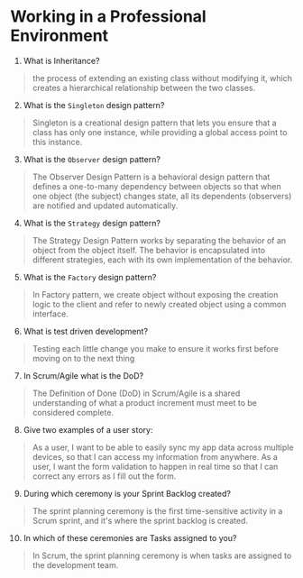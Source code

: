 # Working in a Professional Environment
01. What is Inheritance?

> the process of extending an existing class without modifying it, which creates a hierarchical relationship between the two classes.

02. What is the `Singleton` design pattern?

> Singleton is a creational design pattern that lets you ensure that a class has only one instance, while providing a global access point to this instance.

03. What is the `Observer` design pattern?

> The Observer Design Pattern is a behavioral design pattern that defines a one-to-many dependency between objects so that when one object (the subject) changes state, all its dependents (observers) are notified and updated automatically.

04. What is the `Strategy` design pattern?

> The Strategy Design Pattern works by separating the behavior of an object from the object itself. The behavior is encapsulated into different strategies, each with its own implementation of the behavior.

05. What is the `Factory` design pattern?

> In Factory pattern, we create object without exposing the creation logic to the client and refer to newly created object using a common interface.

06. What is test driven development?

> Testing each little change you make to ensure it works first before moving on to the next thing

07. In Scrum/Agile what is the DoD?

> The Definition of Done (DoD) in Scrum/Agile is a shared understanding of what a product increment must meet to be considered complete.

08. Give two examples of a user story:

> As a user, I want to be able to easily sync my app data across multiple devices, so that I can access my information from anywhere.
> As a user, I want the form validation to happen in real time so that I can correct any errors as I fill out the form.

09. During which ceremony is your Sprint Backlog created?

> The sprint planning ceremony is the first time-sensitive activity in a Scrum sprint, and it's where the sprint backlog is created.

10. In which of these ceremonies are Tasks assigned to you?

> In Scrum, the sprint planning ceremony is when tasks are assigned to the development team.
